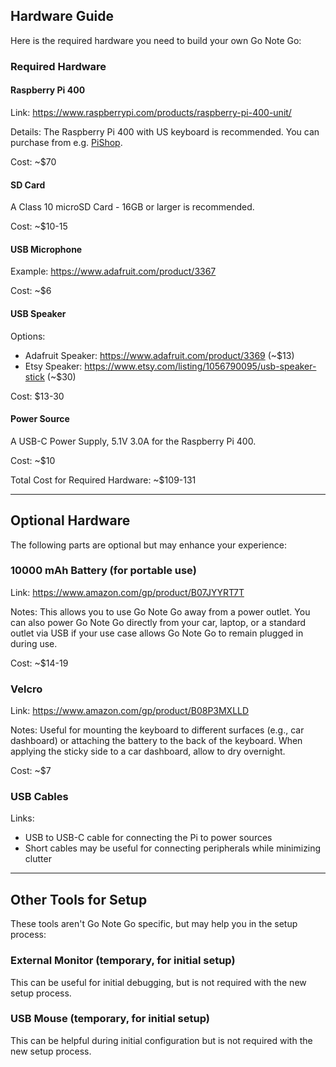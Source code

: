 ## Hardware Guide

Here is the required hardware you need to build your own Go Note Go:

### Required Hardware

#### Raspberry Pi 400

Link: https://www.raspberrypi.com/products/raspberry-pi-400-unit/

Details: The Raspberry Pi 400 with US keyboard is recommended. You can purchase from e.g. [PiShop](https://www.pishop.us/product/raspberry-pi-400-complete-kit/).

Cost: ~$70

#### SD Card

A Class 10 microSD Card - 16GB or larger is recommended.

Cost: ~$10-15

#### USB Microphone

Example: https://www.adafruit.com/product/3367

Cost: ~$6

#### USB Speaker

Options:
* Adafruit Speaker: https://www.adafruit.com/product/3369 (~$13)
* Etsy Speaker: https://www.etsy.com/listing/1056790095/usb-speaker-stick (~$30)

Cost: $13-30

#### Power Source

A USB-C Power Supply, 5.1V 3.0A for the Raspberry Pi 400.

Cost: ~$10

Total Cost for Required Hardware: ~$109-131

---

## Optional Hardware

The following parts are optional but may enhance your experience:

### 10000 mAh Battery (for portable use)

Link: https://www.amazon.com/gp/product/B07JYYRT7T

Notes: This allows you to use Go Note Go away from a power outlet. You can also power Go Note Go directly from your car, laptop, or a standard outlet via USB if your use case allows Go Note Go to remain plugged in during use.

Cost: ~$14-19

### Velcro

Link: https://www.amazon.com/gp/product/B08P3MXLLD

Notes: Useful for mounting the keyboard to different surfaces (e.g., car dashboard) or attaching the battery to the back of the keyboard. When applying the sticky side to a car dashboard, allow to dry overnight.

Cost: ~$7

### USB Cables

Links:
* USB to USB-C cable for connecting the Pi to power sources
* Short cables may be useful for connecting peripherals while minimizing clutter

---

## Other Tools for Setup

These tools aren't Go Note Go specific, but may help you in the setup process:

### External Monitor (temporary, for initial setup)

This can be useful for initial debugging, but is not required with the new setup process.

### USB Mouse (temporary, for initial setup)

This can be helpful during initial configuration but is not required with the new setup process.